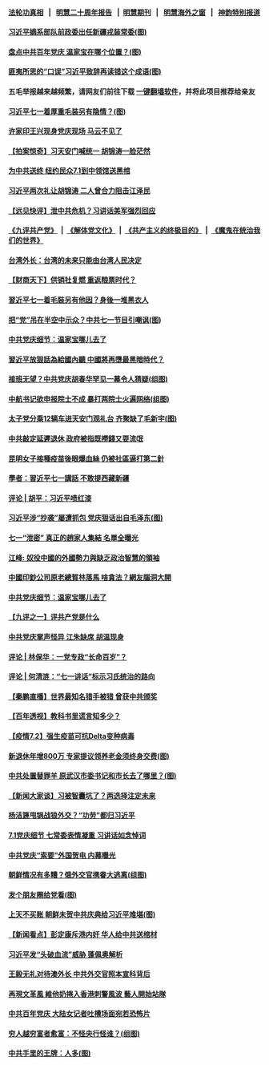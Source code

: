 #### [法轮功真相](https://github.com/gfw-breaker/truth/blob/master/README.md?t=0) &nbsp;&nbsp;|&nbsp;&nbsp; [明慧二十周年报告](https://github.com/gfw-breaker/mh-reports/blob/master/README.md?t=0) &nbsp;&nbsp;|&nbsp;&nbsp;[明慧期刊](https://github.com/gfw-breaker/mh-qikan) &nbsp;&nbsp;|&nbsp;&nbsp; [明慧海外之窗](https://github.com/gfw-breaker/mh-news/blob/master/README.md?t=0) &nbsp;&nbsp;|&nbsp;&nbsp; [神韵特别报道](https://github.com/gfw-breaker/mh-news/blob/master/shenyun.md?t=0)
#### [ 习近平嫡系部队前政委出任新疆戎装常委(图)](https://github.com/gfw-breaker/banned-news3/blob/master/pages/p2/976893.md)
#### [ 盘点中共百年党庆 温家宝在哪个位置？(图)](https://github.com/gfw-breaker/banned-news3/blob/master/pages/p2/976883.md)
#### [ 匪夷所思的“口误”习近平致辞再读错这个成语(图)](https://github.com/gfw-breaker/banned-news3/blob/master/pages/p2/976917.md)
#### 五毛举报越来越频繁，请网友们前往下载 [一键翻墙软件](https://github.com/gfw-breaker/ssr-accounts)，并将此项目推荐给亲友
#### [ 习近平七一着厚重毛装另有隐情？(图)](https://github.com/gfw-breaker/banned-news3/blob/master/pages/p2/976856.md)
#### [ 许家印王兴现身党庆现场 马云不见了](https://github.com/gfw-breaker/banned-news3/blob/master/pages/prog1138/a103157185.md)
#### [ 【拍案惊奇】习天安门喊统一 胡锦涛一脸茫然](https://github.com/gfw-breaker/banned-news3/blob/master/pages/nsc413/n13063233.md)
#### [ 为中共送终 纽约民众7.1到中领馆送黑棺](https://github.com/gfw-breaker/banned-news3/blob/master/pages/nf4514/n13062573.md)
#### [ 习近平两次礼让胡锦涛 二人曾合力阻击江泽民](https://github.com/gfw-breaker/banned-news3/blob/master/pages/prog1138/a103156515.md)
#### [ 【远见快评】泄中共危机？习讲话美军强烈回应](https://github.com/gfw-breaker/banned-news3/blob/master/pages/nsc413/n13064269.md)
#### [《九评共产党》](https://github.com/begood0513/9ping.md/blob/master/README.md) &nbsp;|&nbsp; [《解体党文化》](../../../../jtdwh.md/blob/master/README.md)  &nbsp;|&nbsp; [《共产主义的终极目的》](../../../../gczydzjmd.md/blob/master/README.md) &nbsp;|&nbsp; [《魔鬼在统治我们的世界》](../../../../mgztzwmdsj.md/blob/master/README.md) 
#### [ 台湾外长：台湾的未来只能由台湾人民决定](https://github.com/gfw-breaker/banned-news3/blob/master/pages/nsc413/n13064082.md)
#### [ 【财商天下】供销社复燃 重返粮票时代？](https://github.com/gfw-breaker/banned-news3/blob/master/pages/nsc413/n13063847.md)
#### [ 習近平七一着毛裝另有他因？身後一堆黑衣人](https://github.com/gfw-breaker/banned-news3/blob/master/pages/soh5/521555.md)
#### [ 把“党”吊在半空中示众？中共七一节目引嘲讽(图)](https://github.com/gfw-breaker/banned-news3/blob/master/pages/p1/976915.md)
#### [ 中共党庆细节：温家宝哪儿去了](https://github.com/gfw-breaker/banned-news3/blob/master/pages/prog1138/a103157128.md)
#### [ 習近平放狠話為給國內聽 中國將再墮最黑暗時代？](https://github.com/gfw-breaker/banned-news3/blob/master/pages/soh5/521531.md)
#### [ 接班无望？中共党庆胡春华罕见一幕令人猜疑(组图)](https://github.com/gfw-breaker/banned-news3/blob/master/pages/p2/976843.md)
#### [ 中航书记欲申报院士不成 暴打两院士火遍网络(组图)](https://github.com/gfw-breaker/banned-news3/blob/master/pages/p1/976923.md)
#### [ 太子党分乘12辆车进天安门观礼台 齐聚缺了毛新宇(图)](https://github.com/gfw-breaker/banned-news3/blob/master/pages/p2/976940.md)
#### [ 中共敲定延遲退休 政府被指既撈錢又耍流氓](https://github.com/gfw-breaker/banned-news3/blob/master/pages/soh5/521744.md)
#### [ 昆明女子接種疫苗後眼爆血絲 仍被社區逼打第二針](https://github.com/gfw-breaker/banned-news3/blob/master/pages/soh5/521561.md)
#### [ 學者：習近平七一講話 不敢提西藏新疆](https://github.com/gfw-breaker/banned-news3/blob/master/pages/soh5/521486.md)
#### [ 评论 | 胡平：习近平喷红漆](https://github.com/gfw-breaker/banned-news3/blob/master/pages/pinglun/hp-07012021144640.md)
#### [ 习近平涉“抄袭”屡遭抓包 党庆狠话出自毛泽东(图)](https://github.com/gfw-breaker/banned-news3/blob/master/pages/p1/976935.md)
#### [ 七一“泄密” 真正的趙家人集結 名單全曝光](https://github.com/gfw-breaker/banned-news3/blob/master/pages/soh5/521975.md)
#### [ 江峰: 奴役中國的外國勢力與缺乏政治智慧的領袖](https://github.com/gfw-breaker/banned-news3/blob/master/pages/soh5/521774.md)
#### [ 中國印鈔公司原老總賀林落馬 啥貪法？網友腦洞大開](https://github.com/gfw-breaker/banned-news3/blob/master/pages/soh5/521654.md)
#### [ 中共党庆细节：温家宝哪儿去了](https://github.com/gfw-breaker/banned-news3/blob/master/pages/prog204/a103157128.md)
#### [ 【九评之一】评共产党是什么](https://github.com/gfw-breaker/banned-news3/blob/master/pages/prog1695/a1154123.md)
#### [ 中共党庆掌声怪异 江朱缺席 胡温现身](https://github.com/gfw-breaker/banned-news3/blob/master/pages/prog1138/a103155568.md)
#### [ 评论 | 林保华：一党专政“长命百岁”？](https://github.com/gfw-breaker/banned-news3/blob/master/pages/pinglun/lbh-07012021100555.md)
#### [ 评论 | 何清涟：“七一讲话”标示习氏统治的路向](https://github.com/gfw-breaker/banned-news3/blob/master/pages/pinglun/hql-07022021095950.md)
#### [ 【秦鹏直播】世界最知名猎手被猎 曾获中共颁奖](https://github.com/gfw-breaker/banned-news3/blob/master/pages/nsc413/n13064243.md)
#### [ 【百年透视】教科书里谎言知多少？](https://github.com/gfw-breaker/banned-news3/blob/master/pages/nf4514/n13064563.md)
#### [ 【疫情7.2】强生疫苗可抗Delta变种病毒](https://github.com/gfw-breaker/banned-news3/blob/master/pages/nf4514/n13062918.md)
#### [ 新退休年增800万 专家提议领养老金须终身交费(图)](https://github.com/gfw-breaker/banned-news3/blob/master/pages/p5/976916.md)
#### [ 中共处置替罪羊 原武汉市委书记和市长去了哪里？(图)](https://github.com/gfw-breaker/banned-news3/blob/master/pages/p2/976955.md)
#### [ 【新闻大家谈】习被智囊坑了？两选择注定未来](https://github.com/gfw-breaker/banned-news3/blob/master/pages/nsc413/n13062640.md)
#### [ 杨洁篪甩锅战狼外交？“功劳”都归习近平](https://github.com/gfw-breaker/banned-news3/blob/master/pages/prog204/a103157351.md)
#### [ 7.1党庆细节 七常委表情凝重 习讲话如念悼词](https://github.com/gfw-breaker/banned-news3/blob/master/pages/prog1138/a103156310.md)
#### [ 中共党庆“索要”外国贺电 内幕曝光](https://github.com/gfw-breaker/banned-news3/blob/master/pages/prog1138/a103155692.md)
#### [ 朝鲜情况有多糟？俄外交官携眷大逃离(组图)](https://github.com/gfw-breaker/banned-news3/blob/master/pages/p9/976868.md)
#### [ 发个朋友圈给党看(图)](https://github.com/gfw-breaker/banned-news3/blob/master/pages/p4/976887.md)
#### [ 上天不买账 朝鲜未贺中共庆典给习近平难堪(图)](https://github.com/gfw-breaker/banned-news3/blob/master/pages/p2/976817.md)
#### [ 【新闻看点】彭定康斥港内奸 华人给中共送棺材](https://github.com/gfw-breaker/banned-news3/blob/master/pages/nsc413/n13064230.md)
#### [ 习近平发“头破血流”威胁 蓬佩奥解析](https://github.com/gfw-breaker/banned-news3/blob/master/pages/nsc413/n13063604.md)
#### [ 王毅无礼对待澳外长 中共外交官照本宣科背后](https://github.com/gfw-breaker/banned-news3/blob/master/pages/nsc413/n13054386.md)
#### [ 再現文革風 維他奶捲入香港刺警風波 藝人開始站隊](https://github.com/gfw-breaker/banned-news3/blob/master/pages/soh5/521924.md)
#### [ 中共百年党庆 大陆女记者吐槽场面宛若恐怖片](https://github.com/gfw-breaker/banned-news3/blob/master/pages/prog1138/a103156375.md)
#### [ 穷人越穷富者愈富：不怪央行怪谁？(组图)](https://github.com/gfw-breaker/banned-news3/blob/master/pages/p5/976835.md)
#### [ 中共手里的王牌：人多(图)](https://github.com/gfw-breaker/banned-news3/blob/master/pages/p4/976898.md)
